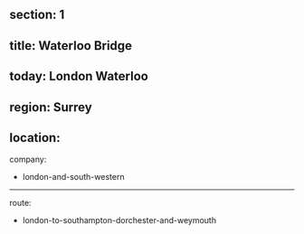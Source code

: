 section: 1
----
title: Waterloo Bridge
----
today: London Waterloo
----
region: Surrey
----
location:
----
company:
- london-and-south-western
----
route:
- london-to-southampton-dorchester-and-weymouth

